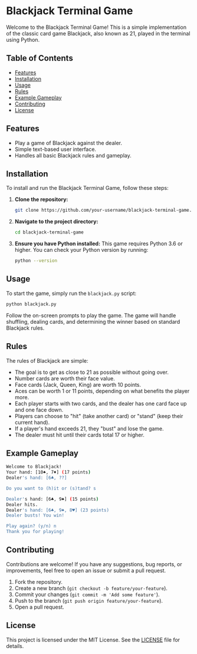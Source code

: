 # Blackjack Terminal Game

Welcome to the Blackjack Terminal Game! This is a simple implementation of the classic card game Blackjack, also known as 21, played in the terminal using Python.

## Table of Contents

- [Features](#features)
- [Installation](#installation)
- [Usage](#usage)
- [Rules](#rules)
- [Example Gameplay](#example-gameplay)
- [Contributing](#contributing)
- [License](#license)

## Features

- Play a game of Blackjack against the dealer.
- Simple text-based user interface.
- Handles all basic Blackjack rules and gameplay.

## Installation

To install and run the Blackjack Terminal Game, follow these steps:

1. **Clone the repository:**
   ```bash
   git clone https://github.com/your-username/blackjack-terminal-game.git
   ```

2. **Navigate to the project directory:**
   ```bash
   cd blackjack-terminal-game
   ```

3. **Ensure you have Python installed:**
   This game requires Python 3.6 or higher. You can check your Python version by running:
   ```bash
   python --version
   ```

## Usage

To start the game, simply run the `blackjack.py` script:

```bash
python blackjack.py
```

Follow the on-screen prompts to play the game. The game will handle shuffling, dealing cards, and determining the winner based on standard Blackjack rules.

## Rules

The rules of Blackjack are simple:

- The goal is to get as close to 21 as possible without going over.
- Number cards are worth their face value.
- Face cards (Jack, Queen, King) are worth 10 points.
- Aces can be worth 1 or 11 points, depending on what benefits the player more.
- Each player starts with two cards, and the dealer has one card face up and one face down.
- Players can choose to "hit" (take another card) or "stand" (keep their current hand).
- If a player's hand exceeds 21, they "bust" and lose the game.
- The dealer must hit until their cards total 17 or higher.

## Example Gameplay

```bash
Welcome to Blackjack!
Your hand: [10♠, 7♦] (17 points)
Dealer's hand: [6♣, ??]

Do you want to (h)it or (s)tand? s

Dealer's hand: [6♣, 9♠] (15 points)
Dealer hits.
Dealer's hand: [6♣, 9♠, 8♥] (23 points)
Dealer busts! You win!

Play again? (y/n) n
Thank you for playing!
```

## Contributing

Contributions are welcome! If you have any suggestions, bug reports, or improvements, feel free to open an issue or submit a pull request.

1. Fork the repository.
2. Create a new branch (`git checkout -b feature/your-feature`).
3. Commit your changes (`git commit -m 'Add some feature'`).
4. Push to the branch (`git push origin feature/your-feature`).
5. Open a pull request.

## License

This project is licensed under the MIT License. See the [LICENSE](LICENSE) file for details.
